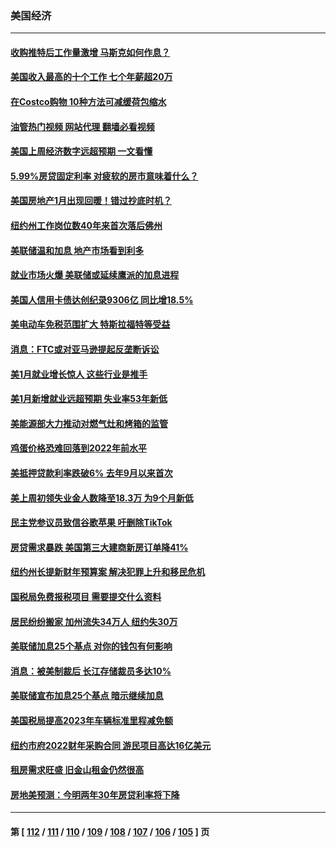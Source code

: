 ### 美国经济
---
#### [收购推特后工作量激增 马斯克如何作息？](../../pages/ncid1078158/n13923424.md?02061645) 
#### [美国收入最高的十个工作 七个年薪超20万](../../pages/ncid1078158/n13921953.md?02061645) 
#### [在Costco购物 10种方法可减缓荷包缩水](../../pages/ncid1078158/n13919239.md?02061645) 
#### [油管热门视频 网站代理 翻墙必看视频](http://138.2.39.72:81/youtube.html?epic-marker?02061645)
#### [美国上周经济数字远超预期 一文看懂](../../pages/ncid1078158/n13922549.md?02061645) 
#### [5.99%房贷固定利率 对疲软的房市意味着什么？](../../pages/ncid1078158/n13922185.md?02061645) 
#### [美国房地产1月出现回暖！错过抄底时机？](../../pages/ncid1078158/n13922172.md?02061645) 
#### [纽约州工作岗位数40年来首次落后佛州](../../pages/ncid1078158/n13922134.md?02061645) 
#### [美联储温和加息 地产市场看到利多](../../pages/ncid1078158/n13922037.md?02061645) 
#### [就业市场火爆 美联储或延续鹰派的加息进程](../../pages/ncid1078158/n13921939.md?02061645) 
#### [美国人信用卡债达创纪录9306亿 同比增18.5%](../../pages/ncid1078158/n13921985.md?02061645) 
#### [美电动车免税范围扩大 特斯拉福特等受益](../../pages/ncid1078158/n13921981.md?02061645) 
#### [消息：FTC或对亚马逊提起反垄断诉讼](../../pages/ncid1078158/n13921869.md?02061645) 
#### [美1月就业增长惊人 这些行业是推手](../../pages/ncid1078158/n13921855.md?02061645) 
#### [美1月新增就业远超预期 失业率53年新低](../../pages/ncid1078158/n13921828.md?02061645) 
#### [美能源部大力推动对燃气灶和烤箱的监管](../../pages/ncid1078158/n13921237.md?02061645) 
#### [鸡蛋价格恐难回落到2022年前水平](../../pages/ncid1078158/n13921015.md?02061645) 
#### [美抵押贷款利率跌破6% 去年9月以来首次](../../pages/ncid1078158/n13921231.md?02061645) 
#### [美上周初领失业金人数降至18.3万 为9个月新低](../../pages/ncid1078158/n13921046.md?02061645) 
#### [民主党参议员致信谷歌苹果 吁删除TikTok](../../pages/ncid1078158/n13920988.md?02061645) 
#### [房贷需求暴跌 美国第三大建商新房订单降41%](../../pages/ncid1078158/n13920753.md?02061645) 
#### [纽约州长提新财年预算案 解决犯罪上升和移民危机](../../pages/ncid1078158/n13920578.md?02061645) 
#### [国税局免费报税项目 需要提交什么资料](../../pages/ncid1078158/n13920568.md?02061645) 
#### [居民纷纷搬家 加州流失34万人 纽约失30万](../../pages/ncid1078158/n13920539.md?02061645) 
#### [美联储加息25个基点 对你的钱包有何影响](../../pages/ncid1078158/n13920454.md?02061645) 
#### [消息：被美制裁后 长江存储裁员多达10%](../../pages/ncid1078158/n13920203.md?02061645) 
#### [美联储宣布加息25个基点 暗示继续加息](../../pages/ncid1078158/n13920355.md?02061645) 
#### [美国税局提高2023年车辆标准里程减免额](../../pages/ncid1078158/n13920215.md?02061645) 
#### [纽约市府2022财年采购合同 游民项目高达16亿美元](../../pages/ncid1078158/n13919751.md?02061645) 
#### [租房需求旺盛 旧金山租金仍然很高](../../pages/ncid1078158/n13919816.md?02061645) 
#### [房地美预测：今明两年30年房贷利率将下降](../../pages/ncid1078158/n13919713.md?02061645) 

---
#### 第 [ [112](./112.md?02061645) / [111](./111.md?02061645) / [110](./110.md?02061645) / [109](./109.md?02061645) / [108](./108.md?02061645) / [107](./107.md?02061645) / [106](./106.md?02061645) / [105](./105.md?02061645) ] 页
